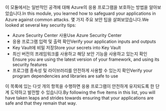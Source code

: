 <span data-ttu-id="6fa6f-101">이 모듈에서는 일반적인 공격에 대해 Azure의 응용 프로그램을 보호하는 방법을 알아보았습니다.</span><span class="sxs-lookup"><span data-stu-id="6fa6f-101">In this module, you learned how to safeguard your applications in Azure against common attacks.</span></span> <span data-ttu-id="6fa6f-102">몇 가지 주요 보안 팁을 살펴보았습니다.</span><span class="sxs-lookup"><span data-stu-id="6fa6f-102">We looked at several key security tips:</span></span>

- <span data-ttu-id="6fa6f-103">Azure Security Center 사용</span><span class="sxs-lookup"><span data-stu-id="6fa6f-103">Use Azure Security Center</span></span>
- <span data-ttu-id="6fa6f-104">응용 프로그램 입력 및 출력 확인</span><span class="sxs-lookup"><span data-stu-id="6fa6f-104">Verify your application inputs and outputs</span></span>
- <span data-ttu-id="6fa6f-105">Key Vault에 비밀 저장</span><span class="sxs-lookup"><span data-stu-id="6fa6f-105">Store your secrets into Key Vault</span></span>
- <span data-ttu-id="6fa6f-106">최신 버전의 프레임워크를 사용하고 해당 보안 기능을 사용하고 있는지 확인</span><span class="sxs-lookup"><span data-stu-id="6fa6f-106">Ensure you are using the latest version of your framework, and using its security features</span></span>
- <span data-ttu-id="6fa6f-107">프로그램 종속성 및 라이브러리를 안전하게 사용할 수 있는지 확인</span><span class="sxs-lookup"><span data-stu-id="6fa6f-107">Verify your program dependencies and libraries are safe to use</span></span>

<span data-ttu-id="6fa6f-108">이 목록에 있는 다섯 개의 항목을 수행하면 응용 프로그램이 안전하게 유지되도록 한 단계 도약하고 발전할 수 있습니다.</span><span class="sxs-lookup"><span data-stu-id="6fa6f-108">By following the five items in this list, you will have taken leaps and strides towards ensuring that your applications are safe and that they remain that way.</span></span>